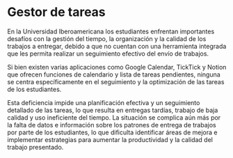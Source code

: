 # Gestor de tareas
 
En la Universidad Iberoamericana los estudiantes enfrentan importantes desafíos con la 
gestión del tiempo, la organización y la calidad de los trabajos a entregar, debido a que no 
cuentan con una herramienta integrada que les permita realizar un seguimiento efectivo 
del envío de trabajos. 

Si bien existen varias aplicaciones como Google Calendar, TickTick y Notion que ofrecen 
funciones de calendario y lista de tareas pendientes, ninguna se centra específicamente 
en el seguimiento y la optimización de las tareas de los estudiantes. 

Esta deficiencia impide una planificación efectiva y un seguimiento detallado de las tareas, 
lo que resulta en entregas tardías, trabajo de baja calidad y uso ineficiente del tiempo. La 
situación se complica aún más por la falta de datos e información sobre los patrones de 
entrega de trabajos por parte de los estudiantes, lo que dificulta identificar áreas de mejora 
e implementar estrategias para aumentar la productividad y la calidad del trabajo presentado.
